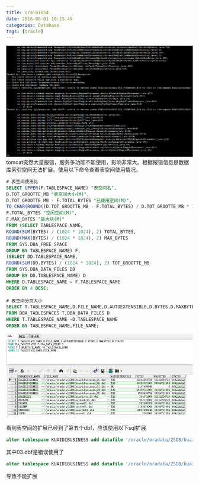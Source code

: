 ```yaml
---
title: ora-01654
date: 2016-08-01 10:15:49
categories: Database
tags: [Oracle]
---
```

![ora-01654](/img/ora-01654.png)
tomcat突然大量报错，服务多功能不能使用，影响非常大。根据报错信息是数据库索引空间无法扩展。使用以下命令查看表空间使用情况。
<!--more-->


``` sql
# 表空间使用比
SELECT UPPER(F.TABLESPACE_NAME) "表空间名",
D.TOT_GROOTTE_MB "表空间大小(M)",
D.TOT_GROOTTE_MB - F.TOTAL_BYTES "已使用空间(M)",
TO_CHAR(ROUND((D.TOT_GROOTTE_MB - F.TOTAL_BYTES) / D.TOT_GROOTTE_MB * 100,2),'990.99') "使用比",
F.TOTAL_BYTES "空闲空间(M)",
F.MAX_BYTES "最大块(M)"
FROM (SELECT TABLESPACE_NAME,
ROUND(SUM(BYTES) / (1024 * 1024), 2) TOTAL_BYTES,
ROUND(MAX(BYTES) / (1024 * 1024), 2) MAX_BYTES
FROM SYS.DBA_FREE_SPACE
GROUP BY TABLESPACE_NAME) F,
(SELECT DD.TABLESPACE_NAME,
ROUND(SUM(DD.BYTES) / (1024 * 1024), 2) TOT_GROOTTE_MB
FROM SYS.DBA_DATA_FILES DD
GROUP BY DD.TABLESPACE_NAME) D
WHERE D.TABLESPACE_NAME = F.TABLESPACE_NAME
ORDER BY 4 DESC;

# 表空间分页大小
SELECT T.TABLESPACE_NAME,D.FILE_NAME,D.AUTOEXTENSIBLE,D.BYTES,D.MAXBYTES,D.STATUS
FROM DBA_TABLESPACES T,DBA_DATA_FILES D
WHERE T.TABLESPACE_NAME =D.TABLESPACE_NAME
ORDER BY TABLESPACE_NAME,FILE_NAME;
```

![ora-01654](/img/oracle-space.png)

看到表空间的扩展已经到了第五个dbf，应该使用以下sql扩展

``` sql
alter tablespace KUAIDIBUSINESS add datafile '/oracle/oradata/ZSDB/kuaidibusiness_06.dbf' size 1G autoextend on next 1G;
```
其中03.dbf是错误使用了

``` sql
alter tablespace KUAIDIBUSINESS add datafile '/oracle/oradata/ZSDB/kuaidibusiness_03.dbf' size 2G;
```
导致不能扩展